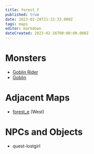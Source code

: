```yaml
---
title: forest_f
published: true
date: 2023-02-28T21:22:33.000Z
tags: maps
editor: markdown
dateCreated: 2023-02-16T00:00:00.000Z
---
```



# Monsters
 * [Goblin Rider](/monsters/goblin-rider)
 * [Goblin](/monsters/goblin)

# Adjacent Maps
 * [forest_e](/maps/forest_e) (West)

# NPCs and Objects
 * quest-lostgirl
